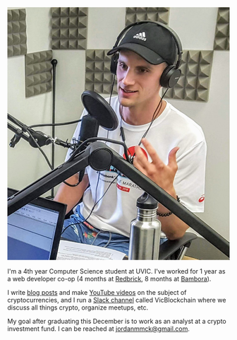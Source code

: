 <img src="/public/images/podcast_1_close.jpg" id="headshot" alt="headshot"/>

I'm a 4th year Computer Science student at UVIC.
I've worked for 1 year as a web developer co-op (4 months at [Redbrick](https://rdbrck.com/), 8 months at [Bambora](https://www.bambora.com/en/us/)).

I write [blog posts](https://medium.com/@jordanmmck) and make [YouTube videos](https://www.youtube.com/user/Brock34Landers) on the subject of cryptocurrencies, and I run a [Slack channel](https://vicblockchain.now.sh/) called VicBlockchain where we discuss all things crypto, organize meetups, etc.

My goal after graduating this December is to work as an analyst at a crypto investment fund.
I can be reached at [jordanmmck@gmail.com](mailto:jordanmmck@gmail.com).
